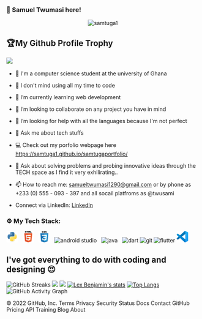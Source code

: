 ### 👋 Samuel Twumasi here!
<p align="center"> <img src="https://komarev.com/ghpvc/?username=samtuga1&label=Profile%20views&color=e91e63&style=flat" alt="samtuga1" /> </p>
<h2>🏆My Github Profile Trophy</h2>
<img width=800 src="https://github-profile-trophy.vercel.app/?username=samtuga1&column=8&theme=gruvbox&no-frame=false"/>

- 🏫 I'm a computer science student at the university of Ghana
- 🔭 I don't mind using all my time to code
- 🌱 I’m currently learning web development 
- 👯 I’m looking to collaborate on any project you have in mind
- 🤔 I’m looking for help with all the languages because I'm not perfect
- 💬 Ask me about tech stuffs
- 💻 Check out my porfolio webpage here https://samtuga1.github.io/samtugaportfolio/
- 💬 Ask  about solving problems and probing innovative ideas through the TECH space as I find it very exhilirating..
- 📫 How to reach me: samueltwumasi1290@gmail.com or by phone as +233 (0) 555 - 093 - 397 and all socail platfroms as @twusami

- Connect via LinkedIn: <a href = "https://www.linkedin.com/in/samuel-twumasi-a16464212/" target = "_blank">LinkedIn</a>
<h3 align="left">⚙ My Tech Stack:</h3>

<p align="left">
<img src="https://raw.githubusercontent.com/devicons/devicon/master/icons/python/python-original.svg" alt="python" width="30" >&nbsp;&nbsp;
<!-- <img src="images/Qt.png" alt="PyQt" width="30" />&nbsp;&nbsp; -->
<!-- <img src="https://raw.githubusercontent.com/devicons/devicon/master/icons/mysql/mysql-original-wordmark.svg" alt="mysql" width="30" >&nbsp;&nbsp; -->
<!-- <img src="https://raw.githubusercontent.com/github/explore/2d218e3aa252dc90eef269b34eeec1fbd15dc07e/topics/sqlite/sqlite.png" alt="SQLite" width="30" >&nbsp;&nbsp; -->
<img src="https://raw.githubusercontent.com/devicons/devicon/master/icons/html5/html5-original-wordmark.svg" alt="html5" width="30" >&nbsp;&nbsp; 
<img src="https://raw.githubusercontent.com/devicons/devicon/master/icons/css3/css3-original-wordmark.svg" alt="css3" width="30" >&nbsp;&nbsp; 
<img src="https://raw.githubusercontent.com/devicons/devicon/master/icons/android-studio/android-studio-original.svg" alt="android studio" width="30" >&nbsp;&nbsp;
<!-- <img src="./images/SC-logo.jpg" alt="Styled Components" width="30" >&nbsp;&nbsp;  -->
<img src="https://dev.java/assets/images/java-logo-vert-blk.png" alt="java" width="30" >&nbsp;&nbsp;
<img src="https://cdn-images-1.medium.com/max/1200/1*knHF_qpxdtS8h0Z8EeqowA.png" alt="dart" width="30"/>
<img src="https://www.vectorlogo.zone/logos/git-scm/git-scm-icon.svg" alt="git" width="30" > 
<img src="https://cdn-images-1.medium.com/max/1200/1*5-aoK8IBmXve5whBQM90GA.png" alt="flutter" width="30"/>
<img src="https://raw.githubusercontent.com/github/explore/80688e429a7d4ef2fca1e82350fe8e3517d3494d/topics/visual-studio-code/visual-studio-code.png" alt="Visual Studio Code" width="30" >
</p>


## **I've got everything to do with coding and designing 😍**
![GitHub Streaks](http://github-readme-streak-stats.herokuapp.com?user=samtuga1&theme=dracula&hide_border=true)
![](https://github-profile-summary-cards.vercel.app/api/cards/profile-details?username=samtuga1&theme=github_dark)
![](https://github-profile-summary-cards.vercel.app/api/cards/most-commit-language?username=samtuga1&theme=github_dark)
[![Lex Benjamin's stats](https://github-readme-stats.vercel.app/api?username=samtuga1&show_icons=true&theme=github_dark)](https://github.com/samtuga1)
[![Top Langs](https://github-readme-stats.vercel.app/api/top-langs/?username=samtuga1&layout=compact&langs_count=10&theme=github_dark&hide_border=true&count-private=true)](https://github.com/theboybreyy)
![GitHub Activity Graph](https://activity-graph.herokuapp.com/graph?username=samtuga1&theme=dracula)  

<!-- éxplore Showcase -->


 
© 2022 GitHub, Inc.
Terms
Privacy
Security
Status
Docs
Contact GitHub
Pricing
API
Training
Blog
About
